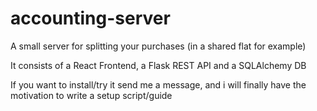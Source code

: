 # accounting-server
A small server for splitting your purchases (in a shared flat for example)

It consists of a React Frontend, a Flask REST API and a SQLAlchemy DB

If you want to install/try it send me a message, and i will finally have the motivation to write a setup script/guide
